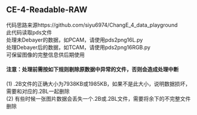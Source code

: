 ## CE-4-Readable-RAW 
代码思路来源https://github.com/siyu6974/ChangE_4_data_playground  
此代码读取pds文件  
处理未Debayer的数据，如PCAM，请使用pds2png16L.py   
处理Debayer后的数据，如TCAM，请使用pds2png16RGB.py  
可保留图像的完整信息供后期使用
#### 注意：处理前需按如下规则剔除原数据中异常的文件，否则会造成处理中断  
(1) .2B文件的正确大小为7938KB或1985KB，如果不是此大小，说明数据损坏，需要和对应的.2BL一起删除  
(2) 有些时候一张图片数据会丢失一个.2B或.2BL文件，需要将余下的不完整文件删除
